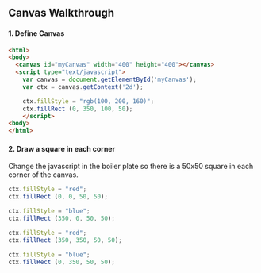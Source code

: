 ## Canvas Walkthrough

#### 1. Define Canvas

```html
<html>
<body>
  <canvas id="myCanvas" width="400" height="400"></canvas>
  <script type="text/javascript">
    var canvas = document.getElementById('myCanvas');
    var ctx = canvas.getContext('2d');

    ctx.fillStyle = "rgb(100, 200, 160)";
    ctx.fillRect (0, 350, 100, 50);
	</script>
<body>
</html>
```

#### 2. Draw a square in each corner

Change the javascript in the boiler plate so there is a 50x50 square in each corner of the canvas.

```javascript
ctx.fillStyle = "red";
ctx.fillRect (0, 0, 50, 50);

ctx.fillStyle = "blue";
ctx.fillRect (350, 0, 50, 50);

ctx.fillStyle = "red";
ctx.fillRect (350, 350, 50, 50);

ctx.fillStyle = "blue";
ctx.fillRect (0, 350, 50, 50);
```
